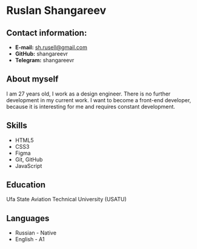 # Ruslan Shangareev

## Contact information:
- __E-mail:__ sh.rusell@gmail.com
- __GitHub:__ shangareevr
- __Telegram:__ shangareevr

## About myself

I am 27 years old, I work as a design engineer. There is no further development in my current work.
I want to become a front-end developer, because it is interesting for me and requires constant development.


## Skills
- HTML5
- CSS3
- Figma
- Git, GitHub
- JavaScript

## Education
Ufa State Aviation Technical University (USATU)


## Languages
* Russian - Native
* English - A1
